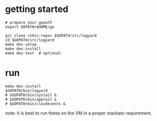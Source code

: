 # getting started

```
# prepare your gopath
export GOPATH=$HOME/go

git clone <this-repo> $GOPATH/src/logyard
cd $GOPATH/src/logyard
make dev-setup 
make dev-install
make dev-test  # optional
```

# run

```
make dev-install
$GOPATH/bin/logyard
# $GOPATH/bin/systail &
# $GOPATH/bin/apptail &
# $GOPATH/bin/cloudevents &
```

note: it is best to run these on the VM in a proper stackato
requirement.

